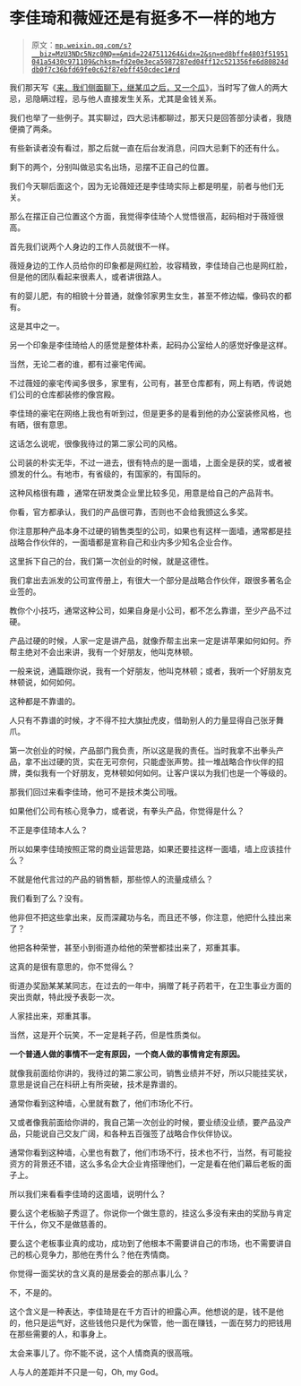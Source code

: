 # 李佳琦和薇娅还是有挺多不一样的地方

> 原文：[`mp.weixin.qq.com/s?__biz=MzU3NDc5Nzc0NQ==&mid=2247511264&idx=2&sn=ed8bffe4803f51951041a5430c971109&chksm=fd2e0e3eca5987287ed04ff12c521356fe6d80824ddb0f7c36bfd69fe0c62f87ebff450cdec1#rd`](http://mp.weixin.qq.com/s?__biz=MzU3NDc5Nzc0NQ==&mid=2247511264&idx=2&sn=ed8bffe4803f51951041a5430c971109&chksm=fd2e0e3eca5987287ed04ff12c521356fe6d80824ddb0f7c36bfd69fe0c62f87ebff450cdec1#rd)

我们那天写《[来，我们侧面聊下，继某瓜之后，又一个瓜](http://mp.weixin.qq.com/s?__biz=MzU3NDc5Nzc0NQ==&mid=2247510847&idx=1&sn=275aa5acfd5453a160e4ace50d78915e&chksm=fd2e09e1ca5980f787d44c7dae786b4d04e3fac2879dfafc5f93b4b3ae645e43d28c0e513d54&scene=21#wechat_redirect)》，当时写了做人的两大忌，忌隐瞒过程，忌与他人直接发生关系，尤其是金钱关系。

我们也举了一些例子。其实聊过，四大忌讳都聊过，那天只是回答部分读者，我随便摘了两条。

有些新读者没有看过，那之后就一直在后台发消息，问四大忌剩下的还有什么。

剩下的两个，分别叫做忌实名出场，忌摆不正自己的位置。

我们今天聊后面这个，因为无论薇娅还是李佳琦实际上都是明星，前者与他们无关。

那么在摆正自己位置这个方面，我觉得李佳琦个人觉悟很高，起码相对于薇娅很高。

首先我们说两个人身边的工作人员就很不一样。

薇娅身边的工作人员给你的印象都是网红脸，妆容精致，李佳琦自己也是网红脸，但是他的团队看起来很素人，或者讲很路人。

有的婴儿肥，有的相貌十分普通，就像邻家男生女生，甚至不修边幅，像码农的都有。

这是其中之一。

另一个印象是李佳琦给人的感觉是整体朴素，起码办公室给人的感觉好像是这样。

当然，无论二者的谁，都有过豪宅传闻。

不过薇娅的豪宅传闻多很多，家里有，公司有，甚至仓库都有，网上有晒，传说她们公司的仓库都装修的像宫殿。

李佳琦的豪宅在网络上我也有听到过，但是更多的是看到他的办公室装修风格，也有晒，很有意思。

这话怎么说呢，很像我待过的第二家公司的风格。

公司装的朴实无华，不过一进去，很有特点的是一面墙，上面全是获的奖，或者被颁发的什么。有地市，有省级的，有国家的，有国际的。

这种风格很有趣 ，通常在研发类企业里比较多见，用意是给自己的产品背书。

你看，官方都承认，我们的产品很可靠，否则也不会给我颁这么多奖。

你注意那种产品本身不过硬的销售类型的公司，如果也有这样一面墙，通常都是挂战略合作伙伴的，一面墙都是宣称自己和业内多少知名企业合作。

这里拆下自己的台，我们第一次创业的时候，就是这德性。

我们拿出去派发的公司宣传册上，有很大一个部分是战略合作伙伴，跟很多著名企业签的。

教你个小技巧，通常这种公司，如果自身是小公司，都不怎么靠谱，至少产品不过硬。

产品过硬的时候，人家一定是讲产品，就像乔帮主出来一定是讲苹果如何如何。乔帮主绝对不会出来讲，我有一个好朋友，他叫克林顿。

一般来说，通篇跟你说，我有一个好朋友，他叫克林顿；或者，我听一个好朋友克林顿说，如何如何。

这种都是不靠谱的。

人只有不靠谱的时候，才不得不拉大旗扯虎皮，借助别人的力量显得自己张牙舞爪。

第一次创业的时候，产品部门我负责，所以这是我的责任。当时我拿不出拳头产品，拿不出过硬的货，实在无可奈何，只能虚张声势。挂一堆战略合作伙伴的招牌，类似我有一个好朋友，克林顿如何如何。让客户误以为我们也是一个等级的。

那我们回过来看李佳琦，他可不是技术类公司哦。

如果他们公司有核心竞争力，或者说，有拳头产品，你觉得是什么？

不正是李佳琦本人么？

所以如果李佳琦按照正常的商业运营思路，如果还要挂这样一面墙，墙上应该挂什么？

不就是他代言过的产品的销售额，那些惊人的流量成绩么？

我们看到了么？没有。

他非但不把这些拿出来，反而深藏功与名，而且还不够，你注意，他把什么挂出来了？

他把各种荣誉，甚至小到街道办给他的荣誉都挂出来了，郑重其事。

这真的是很有意思的，你不觉得么？

街道办奖励某某某同志，在过去的一年中，捐赠了耗子药若干，在卫生事业方面的突出贡献，特此授予表彰一次。

人家挂出来，郑重其事。

当然，这是开个玩笑，不一定是耗子药，但是性质类似。

**一个普通人做的事情不一定有原因，一个商人做的事情肯定有原因。**

就像我前面给你讲的，我待过的第二家公司，销售业绩并不好，所以只能挂奖状，意思是说自己在科研上有所突破，技术是靠谱的。

通常你看到这种墙，心里就有数了，他们市场化不行。

又或者像我前面给你讲的，我自己第一次创业的时候，要业绩没业绩，要产品没产品，只能说自己交友广阔，和各种五百强签了战略合作伙伴协议。

通常你看到这种墙，心里也有数了，他们市场不行，技术也不行，当然，有可能投资方的背景还不错，这么多名企大企业肯搭理他们，一定是看在他们幕后老板的面子上。

所以我们来看看李佳琦的这面墙，说明什么？

要么这个老板脑子秀逗了。你说你一个做生意的，挂这么多没有来由的奖励与肯定干什么，你又不是做慈善的。

要么这个老板事业真的成功，成功到了他根本不需要讲自己的市场，也不需要讲自己的核心竞争力，那他在秀什么？他在秀情商。

你觉得一面奖状的含义真的是居委会的那点事儿么？

不，不是的。

这个含义是一种表达，李佳琦是在千方百计的袒露心声。他想说的是，钱不是他的，他只是运气好，这些钱他只是代为保管，他一面在赚钱，一面在努力的把钱用在那些需要的人，和事身上。

太会来事儿了。你不能不说，这个人情商真的很高哦。

人与人的差距并不只是一句，Oh, my God。